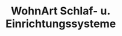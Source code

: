 ---
title: "WohnArt Schlaf- u. Einrichtungssysteme"
url: /bremen/wohnart-schlaf-u-einrichtungssysteme/
shop: Möbel
---